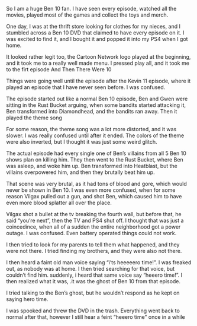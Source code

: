 So I am a huge Ben 10 fan. I have seen every episode, watched all the movies, played most of the games and collect the toys and merch.

One day, I was at the thrift store looking for clothes for my nieces, and I stumbled across a Ben 10 DVD that claimed to have every episode on it. I was excited to find it, and I bought it and popped it into my PS4 when I got home.

It looked rather legit too, the Cartoon Network logo played at the beginning, and it took me to a really well made menu. I pressed play all, and it took me to the firt episode And Then There Were 10

Things were going well until the episode after the Kevin 11 episode, where it played an episode that I have never seen before. I was confused.

The episode started out like a normal Ben 10 episode, Ben and Gwen were sitting in the Rust Bucket arguing, when some bandits started attacking it, Ben transformed into Diamondhead, and the bandits ran away. Then it played the theme song

For some reason, the theme song was a lot more distorted, and it was slower. I was really confused until after it ended. The colors of the theme were also inverted, but I thought it was just some weird glitch.

The  actual episode had every single one of Ben’s villains from all 5 Ben 10 shows plan on killing him. They then went to the Rust Bucket, where Ben was asleep, and woke him up. Ben transformed into Heatblast, but the villains overpowered him, and then they brutally beat him up. 

That scene was very brutal, as it had tons of blood and gore, which would never be shown in Ben 10. I was even more confused, when for some reason Vilgax pulled out a gun, and shot Ben, which caused him to have even more blood splatter all over the place.

Vilgax shot a bullet at the tv breaking the fourth wall, but before that, he said “you’re next”, then the TV and PS4 shut off. I thought that was just a coincedince, when all of a sudden the entire neighborhood got a power outage. I was confused. Even battery operated things could not work.

I then tried to look for my parents to tell them what happened, and they were not there. I tried finding my brothers, and they were also not there.

I then heard a faint old man voice saying “i’ts heeeeero time!”. I was freaked out, as nobody was at home. I then tried searching for that voice, but couldn’t find him. suddenly, i heard that same voice say “heeero time!”. I then realized what it was, .it was the ghost of Ben 10 from that episode.

I tried talking to the Ben’s ghost, but he wouldn’t respond as he kept on saying hero time.

 I was spooked and threw the DVD in the trash. Everything went back to normal after that, however I still hear a feint “heeero time” once in a while